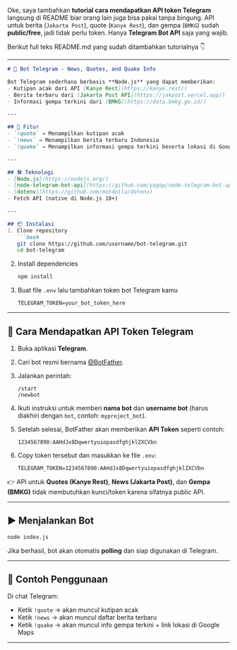 Oke, saya tambahkan **tutorial cara mendapatkan API token Telegram** langsung di README biar orang lain juga bisa pakai tanpa bingung. API untuk berita (`Jakarta Post`), quote (`Kanye Rest`), dan gempa (`BMKG`) sudah **public/free**, jadi tidak perlu token. Hanya **Telegram Bot API** saja yang wajib.

Berikut full teks README.md yang sudah ditambahkan tutorialnya 👇

---

````markdown
# 🤖 Bot Telegram - News, Quotes, and Quake Info

Bot Telegram sederhana berbasis **Node.js** yang dapat memberikan:
- Kutipan acak dari API [Kanye Rest](https://kanye.rest/)
- Berita terbaru dari [Jakarta Post API](https://jakpost.vercel.app/)
- Informasi gempa terkini dari [BMKG](https://data.bmkg.go.id/)

---

## 🚀 Fitur
- `!quote` → Menampilkan kutipan acak
- `!news` → Menampilkan berita terbaru Indonesia
- `!quake` → Menampilkan informasi gempa terkini beserta lokasi di Google Maps

---

## 🛠️ Teknologi
- [Node.js](https://nodejs.org/)
- [node-telegram-bot-api](https://github.com/yagop/node-telegram-bot-api)
- [dotenv](https://github.com/motdotla/dotenv)
- Fetch API (native di Node.js 18+)

---

## 📦 Instalasi
1. Clone repository
   ```bash
   git clone https://github.com/username/bot-telegram.git
   cd bot-telegram
````

2. Install dependencies

   ```bash
   npm install
   ```
3. Buat file `.env` lalu tambahkan token bot Telegram kamu

   ```env
   TELEGRAM_TOKEN=your_bot_token_here
   ```

---

## 🔑 Cara Mendapatkan API Token Telegram

1. Buka aplikasi **Telegram**.
2. Cari bot resmi bernama [@BotFather](https://t.me/botfather).
3. Jalankan perintah:

   ```
   /start
   /newbot
   ```
4. Ikuti instruksi untuk memberi **nama bot** dan **username bot** (harus diakhiri dengan `bot`, contoh: `myproject_bot`).
5. Setelah selesai, BotFather akan memberikan **API Token** seperti contoh:

   ```
   1234567890:AAHdJx8DqwertyuiopasdfghjklZXCVbn
   ```
6. Copy token tersebut dan masukkan ke file `.env`:

   ```env
   TELEGRAM_TOKEN=1234567890:AAHdJx8DqwertyuiopasdfghjklZXCVbn
   ```

👉 API untuk **Quotes (Kanye Rest)**, **News (Jakarta Post)**, dan **Gempa (BMKG)** tidak membutuhkan kunci/token karena sifatnya public API.

---

## ▶️ Menjalankan Bot

```bash
node index.js
```

Jika berhasil, bot akan otomatis **polling** dan siap digunakan di Telegram.

---

## 📝 Contoh Penggunaan

Di chat Telegram:

* Ketik `!quote` → akan muncul kutipan acak
* Ketik `!news` → akan muncul daftar berita terbaru
* Ketik `!quake` → akan muncul info gempa terkini + link lokasi di Google Maps

---
